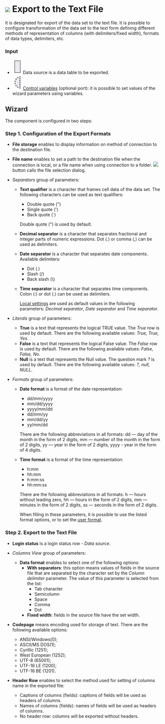 # ![ ](../../images/icons/data-sources/file-txt-export_default.svg) Export to the Text File

It is designated for export of the data set to the text file. It is possible to configure transformation of the data set to the text form defining different methods of representation of columns (with delimiters/fixed width), formats of data types, delimiters, etc.

### Input

* ![ ](../../images/icons/app/node/ports/inputs/table_inactive.svg) Data source is a data table to be exported.
* ![ ](../../images/icons/app/node/ports/inputs-optional/variable_inactive.svg) [Control variables](../../scenario/variables/control-variables.md) (optional port): it is possible to set values of the wizard parameters using variables.

## Wizard

The component is configured in two steps:

### Step 1. Configuration of the Export Formats

* **File storage** enables to display information on method of connection to the destination file.
* **File name** enables to set a path to the destination file when the connection is local, or a file name when using connection to a folder. ![ ](../../images/extjs-theme/form/open-trigger/open-trigger_default.svg) button calls the file selection dialog.
* *Separators* group of parameters:
   * **Text qualifier** is a character that frames cell data of the data set. The following characters can be used as text qualifiers:
      * Double quote (")
      * Single quote (')
      * Back quote (`)

      Double quote (") is used by default.

   * **Decimal separator** is a character that separates fractional and integer parts of numeric expressions. Dot (.) or comma (,) can be used as delimiters.

   * **Date separator** is a character that separates date components. Available delimiters:
      * Dot (.)
      * Slash (/)
      * Back slash (&#92;)

   * **Time separator** is a character that separates time components. Colon (:) or dot (.) can be used as delimiters.

      [Local settings](../../scenario/local-settings.md) are used as default values in the following parameters: *Decimal separator*, *Date separator* and *Time separator*.

* *Literals* group of parameters:
   * **True** is a text that represents the logical TRUE value. The *True* row is used by default. There are the following available values: *True, True, Yes*.
   * **False** is a text that represents the logical False value. The *False* row is used by default. There are the following available values: *False, False, No*.
   * **Null** is a text that represents the Null value. The question mark *?* is used by default. There are the following available values: *?, null, NULL*.

* *Formats* group of parameters:
   * **Date format** is a format of the date representation:
      * dd/mm/yyyy
      * mm/dd/yyyy
      * yyyy/mm/dd
      * dd/mm/yy
      * mm/dd/yy
      * yy/mm/dd

      There are the following abbreviations in all formats: dd — day of the month in the form of 2 digits, mm — number of the month in the form of 2 digits, yy — year in the form of 2 digits, yyyy - year in the form of 4 digits.

   * **Time format** is a format of the time representation:
      * h:mm
      * hh:mm
      * h:mm:ss
      * hh:mm:ss

      There are the following abbreviations in all formats: h — hours without leading zero, hh — hours in the form of 2 digits, mm — minutes in the form of 2 digits, ss — seconds in the form of 2 digits.

      When filling in these parameters, it is possible to use the listed format options, or to set the [user format](./txt-csv/datetime-formats.md).

### Step 2. Export to the Text File

* **Login status** is a login status row - *Data source*.
* *Columns View* group of parameters:
   * **Data format** enables to select one of the following options:
      * **With separators**: this option means values of fields in the source file that are separated by the character set by the *Column delimiter* parameter. The value of this parameter is selected from the list:
         * Tab character
         * Semicolumn
         * Space
         * Comma
         * Dot
      * **Fixed width**: fields in the source file have the set width.
* **Codepage** means encoding used for storage of text. There are the following available options:
   * ANSI/Windows(0);
   * ASCII/MS DOS(1);
   * Cyrillic (1251);
   * West European (1252);
   * UTF-8 (65001);
   * UTF-16 LE (1200);
   * UTF-16 BE (1201).

* **Header Row** enables to select the method used for setting of columns name in the exported file:
   * Captions of columns (fields): captions of fields will be used as headers of columns.
   * Names of columns (fields): names of fields will be used as headers of columns.
   * No header row: columns will be exported without headers.
